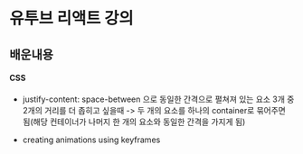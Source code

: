 # 유투브 리액트 강의

## 배운내용

#### CSS

- justify-content: space-between 으로 동일한 간격으로 펼쳐져 있는 요소 3개 중 2개의 거리를 더 좁히고 싶을때 -> 두 개의 요소를 하나의
  container로 묶어주면 됨(해당 컨테이너가 나머지 한 개의 요소와 동일한 간격을 가지게 됨)

- creating animations using keyframes
